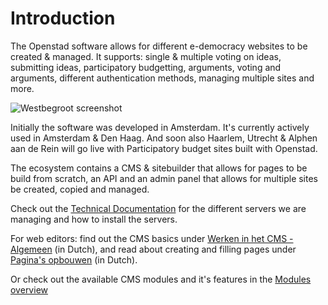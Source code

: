# Introduction

The Openstad software allows for different e-democracy websites to be created & managed. It supports: single & multiple voting on ideas, submitting ideas, participatory budgetting, arguments, voting and arguments, different authentication methods, managing multiple sites and more.

![Westbegroot screenshot](/img/westbegroot-screenshot.png)

Initially the software was developed in Amsterdam. It's currently actively used in Amsterdam & Den Haag. And soon also Haarlem, Utrecht & Alphen aan de Rein will go live with Participatory budget sites built with Openstad.

The ecosystem contains a CMS & sitebuilder that allows for pages to be build from scratch, an API and an admin panel that allows for multiple sites be created, copied and managed.

Check out the [Technical Documentation](technical/README.md) for the different servers we are managing and how to install the servers.

For web editors: find out the CMS basics under [Werken in het CMS - Algemeen](manual/cms-general/intro.md) (in Dutch), and read about creating and filling pages under [Pagina's opbouwen](manual/creating-pages/intro.md) (in Dutch).

Or check out the available CMS modules and it's features in the [Modules overview](modules/README.md)
